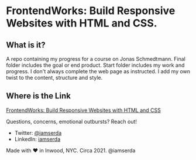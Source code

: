 # FrontendWorks: Build Responsive Websites with HTML and CSS.

## What is it?
A repo containing my progress for a course on Jonas Schmedtmann.
Final folder includes the goal or end product.
Start folder includes my work and progress. I don't always complete the web page as instructed. I add my own twist to the content, structure and style.

## Where is the Link
<a href="https://iamserda.github.io/BRWHTMLCSS" target="_blank">FrontendWorks: Build Responsive Websites with HTML and CSS</a>


Questions, concerns, emotional outbursts? Reach out!
- Twitter: <a href="https://twitter.com/iamserda">@iamserda</a>
- LinkedIn: <a href="https://linkedin.com/in/iamserda" target="_blank">iamserda</a>

Made with ❤️ in Inwood, NYC. Circa 2021. @iamserda

